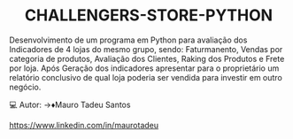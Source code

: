 <h1 align="center"> CHALLENGERS-STORE-PYTHON </h1>
Desenvolvimento de um programa em Python para avaliação dos Indicadores de 4 lojas do mesmo grupo, sendo: 
Faturmanento, Vendas por categoria de produtos, Avaliação dos Clientes, Raking dos Produtos e Frete por loja.
Após Geração dos indicadores apresentar para o proprietário um relatório conclusivo de qual loja poderia ser vendida para investir em outro negócio.

💻 Autor:
→♦️Mauro Tadeu Santos

https://www.linkedin.com/in/maurotadeu
